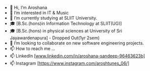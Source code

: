 - 👋 Hi, I’m Aroshana
- 👀 I’m interested in IT & Music
- 🌱 I’m currently studying at SLIIT University.
- 🎓 [B.Sc.(hons)in Information Technology at SLIIT(UG)]
- 🎓 [B.Sc.(hons) in physical sciences at University of Sri Jayawardenapura] - Dropped Out(1yr 2sem)
- 💞️ I’m looking to collaborate on new software engineering projects.
- 📫 How to reach me ...
- 📫 LinkedIn [www.linkedin.com/in/aroshana-sandeep-96463623b]
- 📫 Instagram [https://www.instagram.com/aroshtunes_06/]
<!---
AroshXR/AroshXR is a ✨ special ✨ repository because its `README.md` (this file) appears on your GitHub profile.
You can click the Preview link to take a look at your changes.
--->
